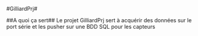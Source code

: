 #GilliardPrj#

##A quoi ça sert##
Le projet GilliardPrj sert à acquérir des données sur le port série et les pusher sur une BDD SQL pour les capteurs
